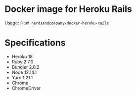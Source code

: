 # Docker image for Heroku Rails

Usage: `FROM nerdsandcompany/docker-heroku-rails`

# Specifications

* Heroku 18
* Ruby 2.7.0
* Bundler 2.0.2
* Node 12.14.1
* Yarn 1.21.1
* Chrome
* ChromeDriver
